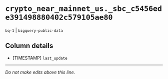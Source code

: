 # `crypto_near_mainnet_us._sbc_c5456ede391498880402c579105ae80`
`bq-1` | `bigquery-public-data`

## Column details
* [TIMESTAMP] `last_update`

-------------------------------------------------------------------------------
*Do not make edits above this line.*
